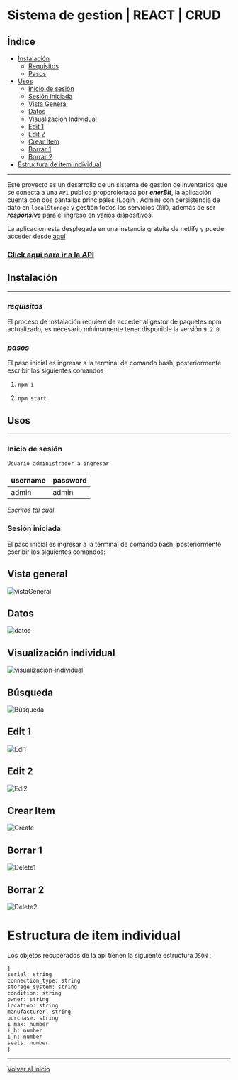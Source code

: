 # Sistema de gestion | REACT | CRUD 

## Índice

- [Instalación](#instalación)
  - [Requisitos](#Requisitos)
  - [Pasos](#Pasos)
- [Usos](#usos)
  - [Inicio de sesión](#inicio-de-sesión)
  - [Sesión iniciada](#sesión-iniciada)
  - [Vista General](#vista-general)
  - [Datos](#datos)
  - [Visualizacion Individual](#visualización-individual)
  - [Edit 1](#edit-1)
  - [Edit 2](#edit-2)
  - [Crear Item](#crear-item)
  - [Borrar 1](#borrar-1)
  - [Borrar 2](#borrar-2)
- [Estructura de item individual](#estructura-de-item-individual)

---

Este proyecto es un desarrollo de un sistema de gestión de inventarios que se conecta a una `API` publica proporcionada por **_enerBit_**, la aplicación cuenta con dos pantallas principales (Login , Admin) con persistencia de dato en `localStorage` y gestión todos los servicios `CRUD`, además de ser **_responsive_** para el ingreso en varios dispositivos.

La aplicacion esta desplegada en una instancia gratuita de netlify y puede acceder desde [aquí](https://main--fancy-brigadeiros-ed396f.netlify.app/)

### [Click aqui para ir a la API](https://ops.enerbit.dev/learning/docs#/)

## **Instalación**

---

### _requisitos_

El proceso de instalación requiere de acceder al gestor de paquetes npm actualizado, es necesario mínimamente tener disponible la versión `9.2.0`.

### _pasos_

El paso inicial es ingresar a la terminal de comando bash, posteriormente escribir los siguientes comandos

1.     npm i

2.     npm start

## **Usos**

---

### **Inicio de sesión**

    Usuario administrador a ingresar

| username | password |
| -------- | -------- |
| admin    | admin    |

_Escritos tal cual_

### **Sesión iniciada**

El paso inicial es ingresar a la terminal de comando bash, posteriormente escribir los siguientes comandos:

## Vista general

![vistaGeneral](https://i.imgur.com/e3P4vBZ.png)

## Datos

![datos](https://i.imgur.com/w1OkT9u.png)

## Visualización individual

![visualizacion-individual](https://i.imgur.com/BS9VceR.gif)

## Búsqueda

![Búsqueda](https://i.imgur.com/dZpxkuu.gif)

## Edit 1

![Edi1](https://i.imgur.com/jtK6iTg.gif)

## Edit 2

![Edi2](https://i.imgur.com/MuZrCzH.gif)

## Crear Item

![Create](https://i.imgur.com/MuZrCzH.gif)

## Borrar 1

![Delete1](https://i.imgur.com/GBnUehh.gif)

## Borrar 2

![Delete2](https://i.imgur.com/kkOMgIM.gif)

# Estructura de item individual

Los objetos recuperados de la api tienen la siguiente estructura `JSON` :

    {
    serial: string
    connection_type: string
    storage_system: string
    condition: string
    owner: string
    location: string
    manufacturer: string
    purchase: string
    i_max: number
    i_b: number
    i_n: number
    seals: number
    }

---

[Volver al inicio](#índice)
